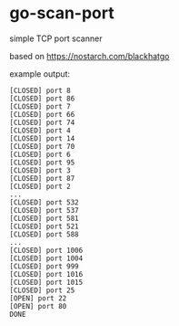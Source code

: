 # go-scan-port
simple TCP port scanner

based on https://nostarch.com/blackhatgo

example output:

```
[CLOSED] port 8
[CLOSED] port 86
[CLOSED] port 7
[CLOSED] port 66
[CLOSED] port 74
[CLOSED] port 4
[CLOSED] port 14
[CLOSED] port 70
[CLOSED] port 6
[CLOSED] port 95
[CLOSED] port 3
[CLOSED] port 87
[CLOSED] port 2
...
[CLOSED] port 532
[CLOSED] port 537
[CLOSED] port 581
[CLOSED] port 521
[CLOSED] port 588
...
[CLOSED] port 1006
[CLOSED] port 1004
[CLOSED] port 999
[CLOSED] port 1016
[CLOSED] port 1015
[CLOSED] port 25
[OPEN] port 22
[OPEN] port 80
DONE
```
